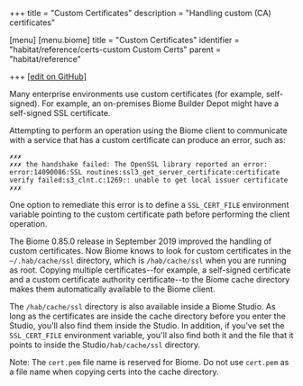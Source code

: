 +++
title = "Custom Certificates"
description = "Handling custom (CA) certificates"

[menu]
  [menu.biome]
    title = "Custom Certificates"
    identifier = "habitat/reference/certs-custom Custom Certs"
    parent = "habitat/reference"

+++
[\[edit on GitHub\]](https://github.com/habitat-sh/habitat/blob/master/components/docs-chef-io/content/habitat/certs_custom.md)

Many enterprise environments use custom certificates (for example, self-signed). For example, an on-premises Biome Builder Depot might have a self-signed SSL certificate.

Attempting to perform an operation using the Biome client to communicate with a service that has a custom certificate can produce an error, such as:

```output
✗✗✗
✗✗✗ the handshake failed: The OpenSSL library reported an error: error:14090086:SSL routines:ssl3_get_server_certificate:certificate verify failed:s3_clnt.c:1269:: unable to get local issuer certificate
✗✗✗
```

One option to remediate this error is to define a `SSL_CERT_FILE` environment variable pointing to the custom certificate path before performing the client operation.

The Biome 0.85.0 release in September 2019 improved the handling of custom certificates.
Now Biome knows to look for custom certificates in the `~/.hab/cache/ssl` directory, which is `/hab/cache/ssl` when you are running as root.
Copying multiple certificates--for example, a self-signed certificate and a custom certificate authority certificate--to the Biome cache directory makes them automatically available to the Biome client.

The `/hab/cache/ssl` directory is also available inside a Biome Studio. As long as the certificates are inside the cache directory before you enter the Studio, you'll also find them inside the Studio. In addition, if you've set the `SSL_CERT_FILE` environment variable, you'll also find both it and the file that it points to inside the Studio`/hab/cache/ssl` directory.

Note: The `cert.pem` file name is reserved for Biome. Do not use `cert.pem` as a file name when copying certs into the cache directory.
